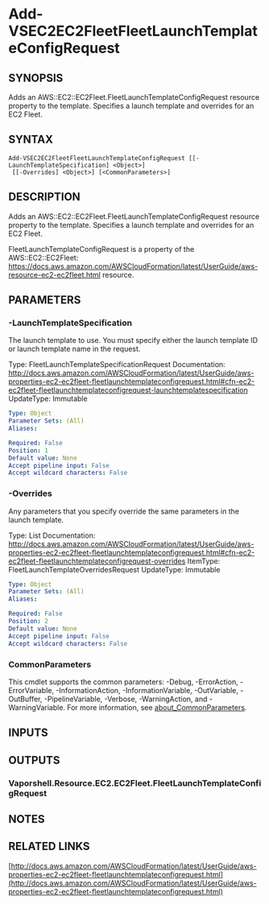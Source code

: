 # Add-VSEC2EC2FleetFleetLaunchTemplateConfigRequest

## SYNOPSIS
Adds an AWS::EC2::EC2Fleet.FleetLaunchTemplateConfigRequest resource property to the template.
Specifies a launch template and overrides for an EC2 Fleet.

## SYNTAX

```
Add-VSEC2EC2FleetFleetLaunchTemplateConfigRequest [[-LaunchTemplateSpecification] <Object>]
 [[-Overrides] <Object>] [<CommonParameters>]
```

## DESCRIPTION
Adds an AWS::EC2::EC2Fleet.FleetLaunchTemplateConfigRequest resource property to the template.
Specifies a launch template and overrides for an EC2 Fleet.

FleetLaunchTemplateConfigRequest is a property of the AWS::EC2::EC2Fleet: https://docs.aws.amazon.com/AWSCloudFormation/latest/UserGuide/aws-resource-ec2-ec2fleet.html resource.

## PARAMETERS

### -LaunchTemplateSpecification
The launch template to use.
You must specify either the launch template ID or launch template name in the request.

Type: FleetLaunchTemplateSpecificationRequest
Documentation: http://docs.aws.amazon.com/AWSCloudFormation/latest/UserGuide/aws-properties-ec2-ec2fleet-fleetlaunchtemplateconfigrequest.html#cfn-ec2-ec2fleet-fleetlaunchtemplateconfigrequest-launchtemplatespecification
UpdateType: Immutable

```yaml
Type: Object
Parameter Sets: (All)
Aliases:

Required: False
Position: 1
Default value: None
Accept pipeline input: False
Accept wildcard characters: False
```

### -Overrides
Any parameters that you specify override the same parameters in the launch template.

Type: List
Documentation: http://docs.aws.amazon.com/AWSCloudFormation/latest/UserGuide/aws-properties-ec2-ec2fleet-fleetlaunchtemplateconfigrequest.html#cfn-ec2-ec2fleet-fleetlaunchtemplateconfigrequest-overrides
ItemType: FleetLaunchTemplateOverridesRequest
UpdateType: Immutable

```yaml
Type: Object
Parameter Sets: (All)
Aliases:

Required: False
Position: 2
Default value: None
Accept pipeline input: False
Accept wildcard characters: False
```

### CommonParameters
This cmdlet supports the common parameters: -Debug, -ErrorAction, -ErrorVariable, -InformationAction, -InformationVariable, -OutVariable, -OutBuffer, -PipelineVariable, -Verbose, -WarningAction, and -WarningVariable. For more information, see [about_CommonParameters](http://go.microsoft.com/fwlink/?LinkID=113216).

## INPUTS

## OUTPUTS

### Vaporshell.Resource.EC2.EC2Fleet.FleetLaunchTemplateConfigRequest
## NOTES

## RELATED LINKS

[http://docs.aws.amazon.com/AWSCloudFormation/latest/UserGuide/aws-properties-ec2-ec2fleet-fleetlaunchtemplateconfigrequest.html](http://docs.aws.amazon.com/AWSCloudFormation/latest/UserGuide/aws-properties-ec2-ec2fleet-fleetlaunchtemplateconfigrequest.html)

